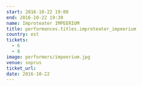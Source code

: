 ```yaml
---
start: 2016-10-22 19:00
end: 2016-10-22 19:30
name: Improteater IMPEERIUM
title: performances.titles.improteater_impeerium
country: est
tickets:
  - 6
  - 8
image: performers/impeerium.jpg
venue: soprus
ticket_url: 
date: 2016-10-22
---
```

